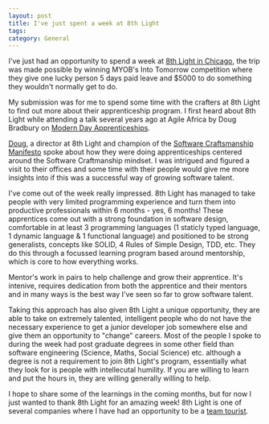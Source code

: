 ```yaml
---
layout: post
title: I've just spent a week at 8th Light
tags: 
category: General
---
```


I've just had an opportunity to spend a week at [8th Light in Chicago](https://8thlight.com/), the trip was made possible by winning MYOB's Into Tomorrow competition where they give one lucky person 5 days paid leave and $5000 to do something they wouldn't normally get to do. 

My submission was for me to spend some time with the crafters at 8th Light to find out more about their apprenticeship program. I first heard about 8th Light while attending a talk several years ago at Agile Africa by Doug Bradbury on [Modern Day Apprenticeships](https://www.youtube.com/watch?v=ZKRghzP9H7M). 

[Doug](https://twitter.com/dougbradbury), a director at 8th Light and champion of the [Software Craftsmanship Manifesto](http://manifesto.softwarecraftsmanship.org/) spoke about how they were doing apprenticeships centered around the Software Craftmanship mindset. I was intrigued and figured a visit to their offices and some time with their people would give me more insights into if this was a successful way of growing software talent. 

I've come out of the week really impressed. 8th Light has managed to take people with very limited programming experience and turn them into productive professionals within 6 months - yes, 6 months! These apprentices come out with a strong foundation in software design, comfortable in at least 3 programming languages (1 staticly typed language, 1 dynamic language & 1 functional language) and positioned to be strong generalists, concepts like SOLID, 4 Rules of Simple Design, TDD, etc. They do this through a focussed learning program based around mentorship, which is core to how everything works.

Mentor's work in pairs to help challenge and grow their apprentice. It's intenive, requires dedication from both the apprentice and their mentors and in many ways is the best way I've seen so far to grow software talent. 

Taking this approach has also given 8th Light a unique opportunity, they are able to take on extremely talented, intelligent people who do not have the necessary experience to get a junior developer job somewhere else and give them an opportunity to "change" careers. Most of the people I spoke to during the week had post graduate degrees in some other field than software engineering (Science, Maths, Social Science) etc. although a degree is not a requirement to join 8th Light's program, essentially what they look for is people with intellecutal humility. If you are willing to learn and put the hours in, they are willing generally willing to help.

I hope to share some of the learnings in the coming months, but for now I just wanted to thank 8th Light for an amazing week! 8th Light is one of several companies where I have had an opportunity to be a [team tourist](http://blog.markpearl.co.za/Team-Tourism). 
